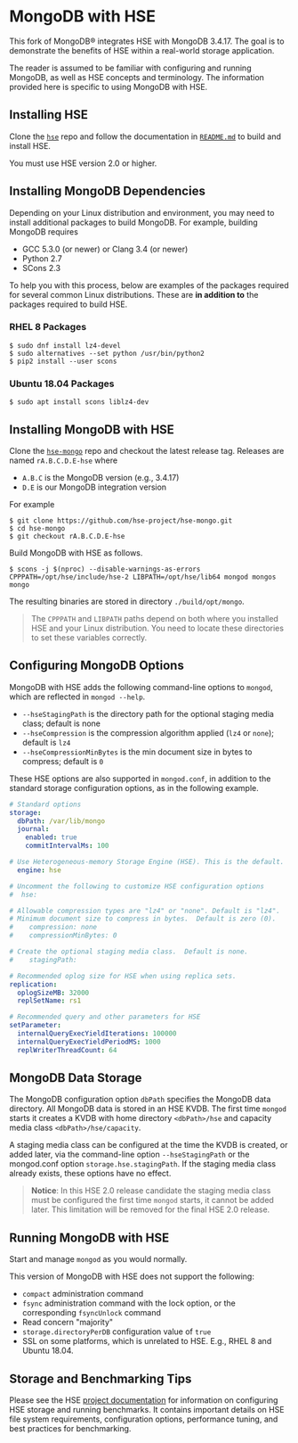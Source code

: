 # MongoDB with HSE

This fork of MongoDB&reg; integrates HSE with MongoDB 3.4.17.  The goal is
to demonstrate the benefits of HSE within a real-world storage application.

The reader is assumed to be familiar with configuring and running MongoDB,
as well as HSE concepts and terminology.
The information provided here is specific to using MongoDB with HSE.


## Installing HSE

Clone the [`hse`](https://github.com/hse-project/hse) repo
and follow the documentation in
[`README.md`](https://github.com/hse-project/hse/blob/master/README.md)
to build and install HSE.

You must use HSE version 2.0 or higher.


## Installing MongoDB Dependencies

Depending on your Linux distribution and environment, you may need to
install additional packages to build MongoDB.
For example, building MongoDB requires

* GCC 5.3.0 (or newer) or Clang 3.4 (or newer)
* Python 2.7
* SCons 2.3

To help you with this process, below are examples of the packages required
for several common Linux distributions.  These are **in addition to**
the packages required to build HSE.

### RHEL 8 Packages

```shell
$ sudo dnf install lz4-devel
$ sudo alternatives --set python /usr/bin/python2
$ pip2 install --user scons
```

### Ubuntu 18.04 Packages

```shell
$ sudo apt install scons liblz4-dev
```


## Installing MongoDB with HSE

Clone the [`hse-mongo`](https://github.com/hse-project/hse-mongo) repo
and checkout the latest release tag.  Releases are named `rA.B.C.D.E-hse` where

* `A.B.C` is the MongoDB version (e.g., 3.4.17)
* `D.E` is our MongoDB integration version

For example

```shell
$ git clone https://github.com/hse-project/hse-mongo.git
$ cd hse-mongo
$ git checkout rA.B.C.D.E-hse
```

Build MongoDB with HSE as follows.

```shell
$ scons -j $(nproc) --disable-warnings-as-errors CPPPATH=/opt/hse/include/hse-2 LIBPATH=/opt/hse/lib64 mongod mongos mongo
```

The resulting binaries are stored in directory `./build/opt/mongo`.

> The `CPPPATH` and `LIBPATH` paths depend on both where you installed HSE
> and your Linux distribution.  You need to locate these directories to
> set these variables correctly.


## Configuring MongoDB Options

MongoDB with HSE adds the following command-line options to `mongod`,
which are reflected in `mongod --help`.

* `--hseStagingPath` is the directory path for the optional staging media class; default is none
* `--hseCompression` is the compression algorithm applied (`lz4` or `none`); default is `lz4`
* `--hseCompressionMinBytes` is the min document size in bytes to compress; default is `0`

These HSE options are also supported in `mongod.conf`, in addition
to the standard storage configuration options, as in the following example.

```yaml
# Standard options
storage:
  dbPath: /var/lib/mongo
  journal:
    enabled: true
    commitIntervalMs: 100

# Use Heterogeneous-memory Storage Engine (HSE). This is the default.
  engine: hse

# Uncomment the following to customize HSE configuration options
#  hse:

# Allowable compression types are "lz4" or "none". Default is "lz4".
# Minimum document size to compress in bytes.  Default is zero (0).
#    compression: none
#    compressionMinBytes: 0

# Create the optional staging media class.  Default is none.
#    stagingPath:

# Recommended oplog size for HSE when using replica sets.
replication:
  oplogSizeMB: 32000
  replSetName: rs1

# Recommended query and other parameters for HSE
setParameter:
  internalQueryExecYieldIterations: 100000
  internalQueryExecYieldPeriodMS: 1000
  replWriterThreadCount: 64
```

## MongoDB Data Storage

The MongoDB configuration option `dbPath` specifies the MongoDB data directory.
All MongoDB data is stored in an HSE KVDB.  The first time `mongod` starts
it creates a KVDB with home directory `<dbPath>/hse` and capacity media class
`<dbPath>/hse/capacity`.

A staging media class can be configured at the time the KVDB is created,
or added later, via the command-line option `--hseStagingPath` or the
mongod.conf option `storage.hse.stagingPath`.  If the staging media class
already exists, these options have no effect.

> **Notice**:  In this HSE 2.0 release candidate the staging media class
> must be configured the first time `mongod` starts, it cannot be added
> later.  This limitation will be removed for the final HSE 2.0 release.


## Running MongoDB with HSE

Start and manage `mongod` as you would normally.

This version of MongoDB with HSE does not support the following:

* `compact` administration command
* `fsync` administration command with the lock option, or the
corresponding `fsyncUnlock` command
* Read concern "majority"
* `storage.directoryPerDB` configuration value of `true`
* SSL on some platforms, which is unrelated to HSE.  E.g., RHEL 8 and
Ubuntu 18.04.


## Storage and Benchmarking Tips

Please see the HSE [project documentation](https://hse-project.github.io/)
for information on configuring HSE storage and running benchmarks.
It contains important details on HSE file system requirements, configuration
options, performance tuning, and best practices for benchmarking.
